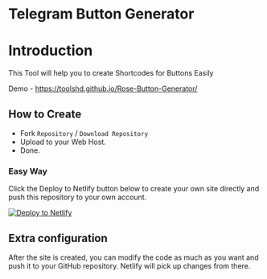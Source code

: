 # Telegram Button Generator


# Introduction

This Tool will help you to create Shortcodes for Buttons Easily 

Demo - https://toolshd.github.io/Rose-Button-Generator/

## How to Create

- Fork `Repository` / `Download Repository`
- Upload to your Web Host.
- Done.

### Easy Way

Click the Deploy to Netlify button below to create your own site directly and push this repository to your own account.

[![Deploy to Netlify](https://www.netlify.com/img/deploy/button.svg)](https://app.netlify.com/start/deploy?repository=https://github.com/UvinduBro/Button-Generator)

## Extra configuration

After the site is created, you can modify the code as much as you want and push it to your GitHub repository. Netlify will pick up changes from there.


